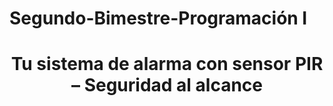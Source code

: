 # Segundo-Bimestre-Programación I










<center> 
<h1> Tu sistema de alarma con sensor PIR – Seguridad al alcance <h1>  
</center>
